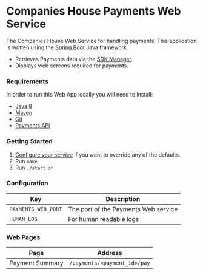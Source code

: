 # Companies House Payments Web Service
The Companies House Web Service for handling payments. This application is written using the [Spring Boot](http://projects.spring.io/spring-boot/) Java framework.

- Retrieves Payments data via the [SDK Manager](https://github.com/companieshouse/sdk-manager-java).
- Displays web screens required for payments.

### Requirements
In order to run this Web App locally you will need to install:

- [Java 8](http://www.oracle.com/technetwork/java/javase/downloads/jdk8-downloads-2133151.html)
- [Maven](https://maven.apache.org/download.cgi)
- [Git](https://git-scm.com/downloads)
- [Payments API](https://github.com/companieshouse/payments.api.ch.gov.uk)

### Getting Started

1. [Configure your service](#configuration) if you want to override any of the defaults.
1. Run `make`
1. Run `./start.sh`


### Configuration

Key                | Description
-------------------|------------------------------------
`PAYMENTS_WEB_PORT`|The port of the Payments Web service
`HUMAN_LOG`        |For human readable logs


### Web Pages

Page           | Address
---------------|-----------------------------
Payment Summary| `/payments/<payment_id>/pay`

